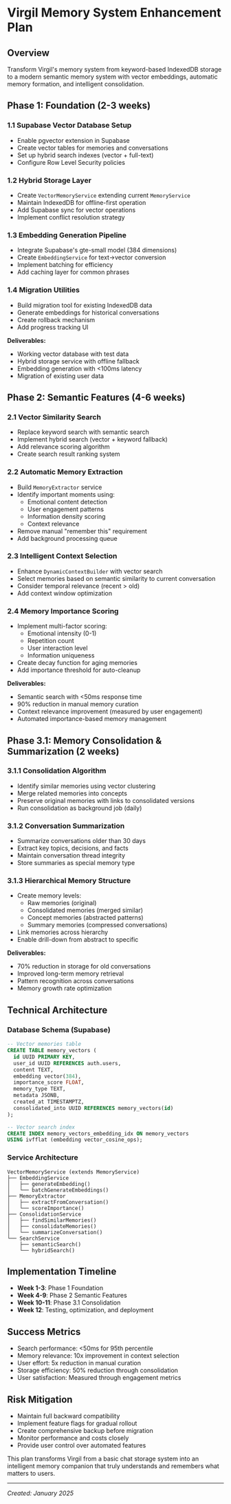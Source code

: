 # Virgil Memory System Enhancement Plan

## Overview
Transform Virgil's memory system from keyword-based IndexedDB storage to a modern semantic memory system with vector embeddings, automatic memory formation, and intelligent consolidation.

## Phase 1: Foundation (2-3 weeks)

### 1.1 Supabase Vector Database Setup
- Enable pgvector extension in Supabase
- Create vector tables for memories and conversations
- Set up hybrid search indexes (vector + full-text)
- Configure Row Level Security policies

### 1.2 Hybrid Storage Layer
- Create `VectorMemoryService` extending current `MemoryService`
- Maintain IndexedDB for offline-first operation
- Add Supabase sync for vector operations
- Implement conflict resolution strategy

### 1.3 Embedding Generation Pipeline
- Integrate Supabase's gte-small model (384 dimensions)
- Create `EmbeddingService` for text→vector conversion
- Implement batching for efficiency
- Add caching layer for common phrases

### 1.4 Migration Utilities
- Build migration tool for existing IndexedDB data
- Generate embeddings for historical conversations
- Create rollback mechanism
- Add progress tracking UI

**Deliverables:**
- Working vector database with test data
- Hybrid storage service with offline fallback
- Embedding generation with <100ms latency
- Migration of existing user data

## Phase 2: Semantic Features (4-6 weeks)

### 2.1 Vector Similarity Search
- Replace keyword search with semantic search
- Implement hybrid search (vector + keyword fallback)
- Add relevance scoring algorithm
- Create search result ranking system

### 2.2 Automatic Memory Extraction
- Build `MemoryExtractor` service
- Identify important moments using:
  - Emotional content detection
  - User engagement patterns
  - Information density scoring
  - Context relevance
- Remove manual "remember this" requirement
- Add background processing queue

### 2.3 Intelligent Context Selection
- Enhance `DynamicContextBuilder` with vector search
- Select memories based on semantic similarity to current conversation
- Consider temporal relevance (recent > old)
- Add context window optimization

### 2.4 Memory Importance Scoring
- Implement multi-factor scoring:
  - Emotional intensity (0-1)
  - Repetition count
  - User interaction level
  - Information uniqueness
- Create decay function for aging memories
- Add importance threshold for auto-cleanup

**Deliverables:**
- Semantic search with <50ms response time
- 90% reduction in manual memory curation
- Context relevance improvement (measured by user engagement)
- Automated importance-based memory management

## Phase 3.1: Memory Consolidation & Summarization (2 weeks)

### 3.1.1 Consolidation Algorithm
- Identify similar memories using vector clustering
- Merge related memories into concepts
- Preserve original memories with links to consolidated versions
- Run consolidation as background job (daily)

### 3.1.2 Conversation Summarization
- Summarize conversations older than 30 days
- Extract key topics, decisions, and facts
- Maintain conversation thread integrity
- Store summaries as special memory type

### 3.1.3 Hierarchical Memory Structure
- Create memory levels:
  - Raw memories (original)
  - Consolidated memories (merged similar)
  - Concept memories (abstracted patterns)
  - Summary memories (compressed conversations)
- Link memories across hierarchy
- Enable drill-down from abstract to specific

**Deliverables:**
- 70% reduction in storage for old conversations
- Improved long-term memory retrieval
- Pattern recognition across conversations
- Memory growth rate optimization

## Technical Architecture

### Database Schema (Supabase)
```sql
-- Vector memories table
CREATE TABLE memory_vectors (
  id UUID PRIMARY KEY,
  user_id UUID REFERENCES auth.users,
  content TEXT,
  embedding vector(384),
  importance_score FLOAT,
  memory_type TEXT,
  metadata JSONB,
  created_at TIMESTAMPTZ,
  consolidated_into UUID REFERENCES memory_vectors(id)
);

-- Vector search index
CREATE INDEX memory_vectors_embedding_idx ON memory_vectors 
USING ivfflat (embedding vector_cosine_ops);
```

### Service Architecture
```
VectorMemoryService (extends MemoryService)
├── EmbeddingService
│   ├── generateEmbedding()
│   └── batchGenerateEmbeddings()
├── MemoryExtractor
│   ├── extractFromConversation()
│   └── scoreImportance()
├── ConsolidationService
│   ├── findSimilarMemories()
│   ├── consolidateMemories()
│   └── summarizeConversation()
└── SearchService
    ├── semanticSearch()
    └── hybridSearch()
```

## Implementation Timeline
- **Week 1-3**: Phase 1 Foundation
- **Week 4-9**: Phase 2 Semantic Features  
- **Week 10-11**: Phase 3.1 Consolidation
- **Week 12**: Testing, optimization, and deployment

## Success Metrics
- Search performance: <50ms for 95th percentile
- Memory relevance: 10x improvement in context selection
- User effort: 5x reduction in manual curation
- Storage efficiency: 50% reduction through consolidation
- User satisfaction: Measured through engagement metrics

## Risk Mitigation
- Maintain full backward compatibility
- Implement feature flags for gradual rollout
- Create comprehensive backup before migration
- Monitor performance and costs closely
- Provide user control over automated features

This plan transforms Virgil from a basic chat storage system into an intelligent memory companion that truly understands and remembers what matters to users.

---

*Created: January 2025*